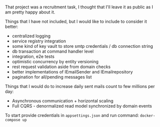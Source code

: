 That project was a recruitment task, I thought that I'll leave it as public as I am pretty happy about it.

Things that I have not included, but I would like to include to consider it better:
- centralized logging
- service registry integration
- some kind of key vault to store smtp credentials / db connection string
- db transaction at command handler level
- integration, e2e tests
- optimistic concurrency by entity versioning
- rest request validation aside from domain checks
- better implementations of IEmailSender and IEmailrepository
- pagination for all/pending messages list

Things that I would do to increase daily sent mails count to few millions per day:
- Asynchronous communication + horizontal scaling
- Full CQRS - denormalized read model synchronized by domain events

To start provide credentials in `appsettings.json` and run command: `docker-compose up`
